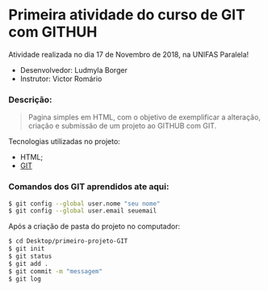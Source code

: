 # Primeira atividade do curso de GIT com GITHUH

Atividade realizada no dia 17 de Novembro de 2018, na UNIFAS Paralela!

  - Desenvolvedor: Ludmyla Borger
  - Instrutor: Victor Romário

### Descrição:
> Pagina simples em HTML, com o objetivo de exemplificar a alteração, criação e submissão de um projeto ao GITHUB com GIT.

Tecnologias utilizadas no projeto:
* HTML;
* [GIT](http://www.git-scm.com)

### Comandos dos GIT aprendidos ate aqui:

```sh
$ git config --global user.nome "seu nome"
$ git config --global user.email seuemail
```   
Após a criação de pasta do projeto no computador:  
```sh
$ cd Desktop/primeiro-projeto-GIT
$ git init
$ git status
$ git add .
$ git commit -m "messagem"
$ git log
```
